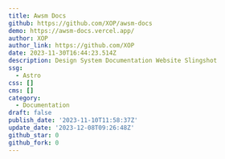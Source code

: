 ```yaml
---
title: Awsm Docs
github: https://github.com/XOP/awsm-docs
demo: https://awsm-docs.vercel.app/
author: XOP
author_link: https://github.com/XOP
date: 2023-11-30T16:44:23.514Z
description: Design System Documentation Website Slingshot
ssg:
  - Astro
css: []
cms: []
category:
  - Documentation
draft: false
publish_date: '2023-11-10T11:58:37Z'
update_date: '2023-12-08T09:26:48Z'
github_star: 0
github_fork: 0
---
```

